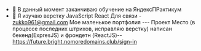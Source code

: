 - 🔭 В данный момент заканчиваю обучение на ЯндексПРактикум
- 🌱 Я изучаю верстку JavaScript React 
Для связи - zukko961@gmail.com
Мое маленькое портфолия ---
Проект Место (в процессе последних штрихов, исправляю верстку) написан бекенд(ExpresJS) и фрондетн (ReactJS)--https://future.bright.nomoredomains.club/sign-in 
